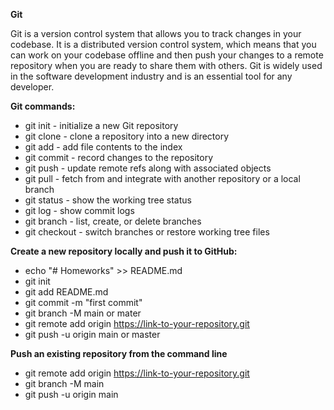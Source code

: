 **Git**

Git is a version control system that allows you to track changes in your codebase.
It is a distributed version control system, which means that you can work on your
codebase offline and then push your changes to a remote repository
when you are ready to share them with others.
Git is widely used in the software development industry and is an essential tool for any developer.

**Git commands:**
- git init - initialize a new Git repository
- git clone - clone a repository into a new directory
- git add - add file contents to the index
- git commit - record changes to the repository
- git push - update remote refs along with associated objects
- git pull - fetch from and integrate with another repository or a local branch
- git status - show the working tree status
- git log - show commit logs
- git branch - list, create, or delete branches
- git checkout - switch branches or restore working tree files



**Create a new repository locally and push it to GitHub:**

- echo "# Homeworks" >> README.md
- git init
- git add README.md
- git commit -m "first commit"
- git branch -M main or mater
- git remote add origin https://link-to-your-repository.git
- git push -u origin main or master


**Push an existing repository from the command line**

- git remote add origin https://link-to-your-repository.git
- git branch -M main
- git push -u origin main